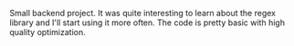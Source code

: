 Small backend project. 
It was quite interesting to learn about the regex library and I'll start using it more often.
The code is pretty basic with high quality optimization.
